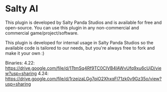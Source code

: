 # Salty AI

This plugin is developed by Salty Panda Studios and is available for free and open-source. You can use this plugin in any non-commercial and commercial game/project/software. 

This plugin is developed for internal usage in Salty Panda Studios so the available code is tailored to our needs, but you're always free to fork and make it your own :) 

Binaries:
4.22: https://drive.google.com/file/d/1TtmSq4Rf9TC0CIVB4lAWvUfq9xu6cUjD/view?usp=sharing
4.24: https://drive.google.com/file/d/1rzeizaLGg7qiO2XhxqFl71zk0v9Gz35o/view?usp=sharing
